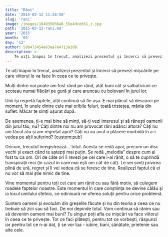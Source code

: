 ```yaml
---
title: "Răni"
date: '2015-03-12 11:28:50'
slug: 'rani'
image: /images/16403503646_55e4dceb51_z.jpg
path: '2015-03-12-rani.md'
year: '2015'
month: '03'
day: '12'
author: 59b473454e63ea7e4713a3d0
description: >-
    Te uiți înapoi în trecut, analizezi prezentul și încerci să prevezi mișcările pe care viitorul le va face în ceea ce te privește.Mulți dintre noi poate am fost rând pe rând, atât buni cât și salbatic
---
```

<div class="kg-card-markdown"><p>Te uiți înapoi în trecut, analizezi prezentul și încerci să prevezi mișcările pe care viitorul le va face în ceea ce te privește.</p>
<p>Mulți dintre noi poate am fost rând pe rând, atât buni cât și salbaticiuni ce scoteau numai flăcări pe gură și care aruncau cu bolovani în jurul lor.</p>
<p>Unii își regretă faptele, alții continuă să fie așa. E mai plăcut să descarci pe moment, în unele dintre cele mai oribile feluri, toată tristețea, mânia din suflet. Măcar te simți ușurat după.</p>
<p>De asemenea, ți-e mai bine să minți, să-ți vezi interesul și să rănești oamenii din jurul tău, nu? Câți dintre noi nu am provocat răni adânci altora? Câți nu am făcut rău și am regretat apoi? Câți nu au avut o plăcere morbidă în a-i vedea pe alții suferind? [custom:pub]</p>
<p>Oricum, trecutul înregistrează... totul. Acesta se redă apoi, precum un disc vechi și exact când te aștepți mai puțin. Se redă „melodia” despre cum ai fost tu ca om. Ori de câte ori îi revezi pe cei care i-ai rănit, o să te cuprindă transpirații reci (în cazul în care mai ești om cât de cât). Le vei simți privirea plină de ură, regret și îi vei vedea că se feresc de tine. Realizezi faptul că ei nu vor să mai știe nimic de tine.</p>
<p>Vine momentul pentru toți cei care am rănit cu sau fără motiv, să culegem roadele faptelor noastre. Este momentul în care conștiința ne devine călău și ia locul umilului sfetnic, ce odinioară ne oferea soluții pentru orice problemă.</p>
<p>Suntem oameni și evoluăm din greșelile făcute și nu din teoria a ceea ce nu trebuie să zici sau să faci. De noi depinde totul. Vom continua să rănim sau să devenim oameni mai buni? Tu singur poți afla ce mișcări va face viitorul în ceea ce te privește. Tot ce faci plătești, pentru tot ce vorbești, răspunzi iar pentru tot ce n-ai dat, ți se vor lua - iubire, bani, sănătate, prietenie sau alte cele.</p>
</div>
    